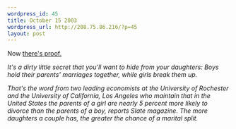 ```yaml
--- 
wordpress_id: 45
title: October 15 2003
wordpress_url: http://208.75.86.216/?p=45
layout: post
---
```

Now <a href="http://channels.netscape.com/ns/homerealestate/package.jsp?name=fte/parentspreferboys/parentspreferboys">there's proof.</a>

<i>It's a dirty little secret that you'll want to hide from your daughters: Boys hold their parents' marriages together, while girls break them up. 

That's the word from two leading economists at the University of Rochester and the University of California, Los Angeles who maintain that in the United States the parents of a girl are nearly 5 percent more likely to divorce than the parents of a boy, reports Slate magazine. The more daughters a couple has, the greater the chance of a marital split.</i>
